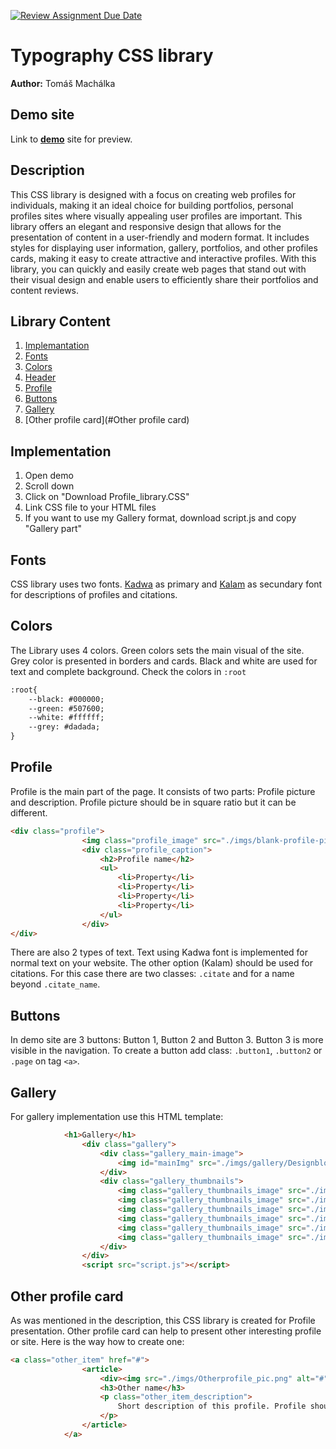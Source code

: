 [![Review Assignment Due Date](https://classroom.github.com/assets/deadline-readme-button-24ddc0f5d75046c5622901739e7c5dd533143b0c8e959d652212380cedb1ea36.svg)](https://classroom.github.com/a/zprwltzm)
# Typography CSS library
**Author:** Tomáš Machálka
## Demo site
Link to **[demo](https://pslib-cz.github.io/2023-l4-web-typographic-library-TomasMachalka/)** site for preview.
## Description
This CSS library is designed with a focus on creating web profiles for individuals, making it an ideal choice for building portfolios, personal profiles sites where visually appealing user profiles are important. This library offers an elegant and responsive design that allows for the presentation of content in a user-friendly and modern format. It includes styles for displaying user information, gallery, portfolios, and other profiles cards, making it easy to create attractive and interactive profiles. With this library, you can quickly and easily create web pages that stand out with their visual design and enable users to efficiently share their portfolios and content reviews.
## Library Content
1. [Implemantation](#Implementation)
2. [Fonts](#Fonts)
3. [Colors](#Colors)
4. [Header](#Header)
5. [Profile](#Profile)
6. [Buttons](#Buttons)
7. [Gallery](#Gallery)
8. [Other profile card](#Other profile card)

## Implementation
1) Open demo
2) Scroll down
3) Click on "Download Profile_library.CSS"
4) Link CSS file to your HTML files
5) If you want to use my Gallery format, download script.js and copy "Gallery part"
## Fonts
CSS library uses two fonts. [Kadwa](https://fonts.google.com/specimen/Kadwa) as primary and [Kalam](https://fonts.google.com/specimen/Kalam) as secundary font for descriptions of profiles and citations.
## Colors
The Library uses 4 colors.
Green colors sets the main visual of the site. Grey color is presented in borders and cards.
Black and white are used for text and complete background.
Check the colors in  `:root`
```html
:root{
    --black: #000000;
    --green: #507600;
    --white: #ffffff;
    --grey: #dadada;
}
```
## Profile
Profile is the main part of the page. It consists of two parts: Profile picture and description. Profile picture should be in square ratio but it can be different. 
```html
<div class="profile">
                <img class="profile_image" src="./imgs/blank-profile-picture-973460_1280.png" alt="profile image">
                <div class="profile_caption">
                    <h2>Profile name</h2>
                    <ul>
                        <li>Property</li>
                        <li>Property</li>
                        <li>Property</li>
                        <li>Property</li>
                    </ul>
                </div>
</div>
```
There are also 2 types of text. Text using Kadwa font is implemented for normal text on your website. The other option (Kalam) should be used for citations.
For this case there are two classes: `.citate` and for a name beyond `.citate_name`.
## Buttons
In demo site are 3 buttons: Button 1, Button 2 and Button 3. Button 3 is more visible in the navigation.
To create a button add class: `.button1`, `.button2` or `.page` on tag `<a>`.
## Gallery
For gallery implementation use this HTML template:
```html
            <h1>Gallery</h1>
                <div class="gallery">
                    <div class="gallery_main-image">
                        <img id="mainImg" src="./imgs/gallery/Designblok.jpg" alt="Hlavní obrázek">
                    </div>
                    <div class="gallery_thumbnails">
                        <img class="gallery_thumbnails_image" src="./imgs/gallery/Designblok.jpg" alt="Miniatura 1">
                        <img class="gallery_thumbnails_image" src="./imgs/gallery/hezký_věci.jpg" alt="Miniatura 2">
                        <img class="gallery_thumbnails_image" src="./imgs/gallery/Sklo.jpg" alt="Miniatura 3">
                        <img class="gallery_thumbnails_image" src="./imgs/gallery/stool.jpg" alt="Miniatura 4">
                        <img class="gallery_thumbnails_image" src="./imgs/gallery/Duna.jpg" alt="Miniatura 5">
                        <img class="gallery_thumbnails_image" src="./imgs/gallery/židle.jpg" alt="Miniatura 6">
                    </div>
                </div>
                <script src="script.js"></script>
```
## Other profile card
As was mentioned in the description, this CSS library is created for Profile presentation. Other profile card can help to present other interesting profile or site.
Here is the way how to create one:
```html
<a class="other_item" href="#">
                <article>
                    <div><img src="./imgs/Otherprofile_pic.png" alt="#"></div>
                    <h3>Other name</h3>
                    <p class="other_item_description">
                        Short description of this profile. Profile should be somehow related to the main profile.
                    </p>
                </article>
            </a>
```

